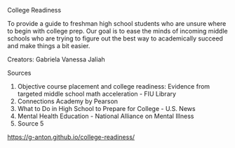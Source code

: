 College Readiness

To provide a guide to freshman high school students who are unsure where to begin with college prep. Our goal is to ease the minds of incoming middle schools who are trying to figure out the best way to academically succeed and make things a bit easier.

Creators:
Gabriela 
Vanessa
Jaliah

Sources
1. Objective course placement and college readiness: Evidence from targeted middle school math acceleration - FIU Library
2. Connections Academy by Pearson
3. What to Do in High School to Prepare for College - U.S. News
4. Mental Health Education - National Alliance on Mental Illness
5. Source 5

https://g-anton.github.io/college-readiness/
